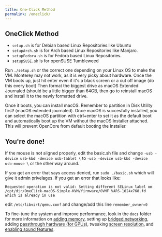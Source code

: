 ```yaml
---
title: One-Click Method
permalink: /oneclick/
---
```


## OneClick Method
- `setup.sh` is for Debian based Linux Repositories like Ubuntu
- `setupArch.sh` is for Arch based Linux Repositories like Manjaro.
- `setupFedora.sh` is for Fedora based Linux Repositories.
- `setupSUSE.sh` is for openSUSE Tumbleweed

Run `./setup.sh` or the correct one depending on your Linux OS to make the VM. Monterey may not work, as it is very picky about hardware.
Once the VM boots up, just hit enter even if it's a black screen or a cut off image (do this every boot) Then format the biggest drive as macOS Extended Journaled (should be a little bigger than 64GB, then go to reinstall macOS and install it to the newly formatted drive.

Once it boots, you can install macOS. Remember to partition in Disk Utility first! (macOS extended journaled). Once macOS is succesfully installed, you can select the macOS partition with ctrl+enter to set it as the default boot and automatically boot up the VM without the macOS Installer attached. This will prevent OpenCore from default booting the installer.

## You're done!

If the mouse is not aligned properly, edit the basic.sh file and change `-usb -device usb-kbd -device usb-tablet \` to `-usb -device usb-kbd -device usb-mouse \` or the other way around.

If you get an error that says access denied, run `sudo ./basic.sh` which will give it admin privelages. If you get an error that looks like: 
```
Requested operation is not valid: Setting different SELinux label on /opt/dir/OneClick-macOS-Simple-KVM/firmware/OVMF_VARS-1024x768.fd which is already in use
```
edit `/etc/libvirt/qemu.conf` and change/add this line `remember_owner=0`

To fine-tune the system and improve performance, look in the `docs` folder for more information on [adding memory](https://notaperson535.github.io/OneClick-macOS-Simple-KVM/docs/performance), setting up [bridged networking](https://notaperson535.github.io/OneClick-macOS-Simple-KVM/docs/networking), adding [passthrough hardware (for GPUs)](https://notaperson535.github.io/OneClick-macOS-Simple-KVM/docs/passthrough), tweaking [screen resolution](https://notaperson535.github.io/OneClick-macOS-Simple-KVM/docs/resolution), and [enabling sound features](https://notaperson535.github.io/OneClick-macOS-Simple-KVM/docs/passthrough).
